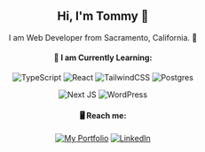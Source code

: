 <div align='center'>
  <h2>Hi, I'm Tommy 👋</h2>
  <p> I am Web Developer from Sacramento, California. 📍</p>

  <h4>🧠 I am Currently Learning:</h4> 

  ![TypeScript](https://img.shields.io/badge/typescript-%23007ACC.svg?style=for-the-badge&logo=typescript&logoColor=white)
  ![React](https://img.shields.io/badge/React-20232A?style=for-the-badge&logo=react&logoColor=61DAFB)
  ![TailwindCSS](https://img.shields.io/badge/tailwindcss-%2338B2AC.svg?style=for-the-badge&logo=tailwind-css&logoColor=white)
  ![Postgres](https://img.shields.io/badge/postgres-%23316192.svg?style=for-the-badge&logo=postgresql&logoColor=white)
  

  ![Next JS](https://img.shields.io/badge/Next-black?style=for-the-badge&logo=next.js&logoColor=white)
  ![WordPress](https://img.shields.io/badge/WordPress-%23117AC9.svg?style=for-the-badge&logo=WordPress&logoColor=white)
  
  
  <h4>🖥️ Reach me:</h4>
  
  [![My Portfolio](https://img.shields.io/static/v1?label=Portfolio%20Site&message=%20&color=red&style=for-the-badge&logo=aiohttp)](https://michaelcoleman.github.io/portfolio/)
  [![LinkedIn](https://img.shields.io/badge/linkedin-%230077B5.svg?style=for-the-badge&logo=linkedin&logoColor=white)](https://www.linkedin.com/in/michaelcolemancodes/)

</div>

